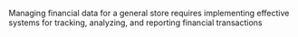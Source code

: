 Managing financial data for a general store requires implementing effective systems for tracking, analyzing, and reporting financial transactions
